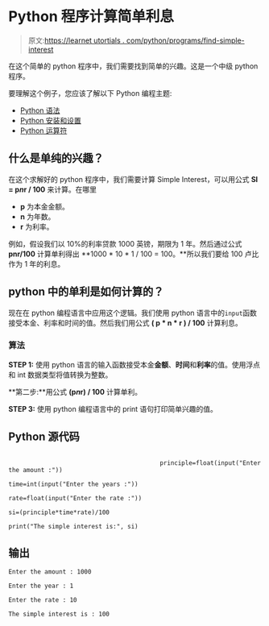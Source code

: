 # Python 程序计算简单利息

> 原文:[https://learnet utortials . com/python/programs/find-simple-interest](https://learnetutorials.com/python/programs/find-simple-interest)

在这个简单的 python 程序中，我们需要找到简单的兴趣。这是一个中级 python 程序。

要理解这个例子，您应该了解以下 Python 编程主题:

*   [Python 语法](../../python/syntax-comments "Python Syntax")
*   [Python 安装和设置](../../python/installation-tutorial "Python installation and setup")
*   [Python 运算符](../../python/python-operators "Python operators")

## 什么是单纯的兴趣？

在这个求解好的 python 程序中，我们需要计算 Simple Interest，可以用公式 **SI = p*n*r / 100** 来计算。在哪里

*   **p** 为本金金额。
*   **n** 为年数。
*   **r** 为利率。

例如，假设我们以 10%的利率贷款 1000 英镑，期限为 1 年。然后通过公式 **pnr/100** 计算单利得出 **1000 * 10 * 1 / 100 = 100。**所以我们要给 100 卢比作为 1 年的利息。

## python 中的单利是如何计算的？

现在在 python 编程语言中应用这个逻辑。我们使用 python 语言中的`input`函数接受本金、利率和时间的值。然后我们用公式 **( p * n * r ) / 100** 计算利息。

### 算法

**STEP 1:** 使用 python 语言的输入函数接受本金**金额**、**时间**和**利率**的值。使用浮点和 int 数据类型将值转换为整数。

**第二步:**用公式 **(p*n*r) / 100** 计算单利。

**STEP 3:** 使用 python 编程语言中的 print 语句打印简单兴趣的值。

## Python 源代码

```

                                          principle=float(input("Enter the amount :"))

time=int(input("Enter the years :"))

rate=float(input("Enter the rate :"))

si=(principle*time*rate)/100

print("The simple interest is:", si)

```

## 输出

```
Enter the amount : 1000

Enter the year : 1

Enter the rate : 10

The simple interest is : 100
```